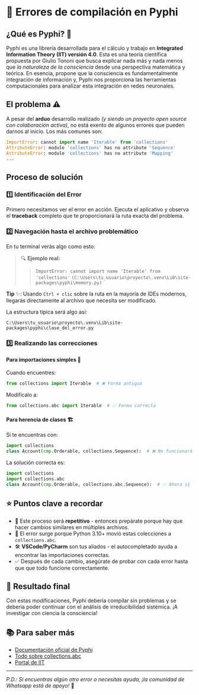 # 🔧 Errores de compilación en Pyphi

## ¿Qué es Pyphi? 🧠

Pyphi es una librería desarrollada para el cálculo y trabajo en **Integrated Information Theory (IIT) versión 4.0**. Esta es una teoría científica propuesta por Giulio Tononi que busca explicar nada más y nada menos que *la naturaleza de la consciencia* desde una perspectiva matemática y teórica. En esencia, propone que la consciencia es fundamentalmente integración de información y, Pyphi nos proporciona las herramientas computacionales para analizar esta integración en redes neuronales.

## El problema ⚠️

A pesar del **arduo** desarrollo realizado _(y siendo un proyecto open source con colaboración activa)_, no está exento de algunos errores que pueden darnos al inicio. Los más comunes son:

```python
ImportError: cannot import name 'Iterable' from 'collections'
AttributeError: module 'collections' has no attribute 'Sequence'
AttributeError: module 'collections' has no attribute 'Mapping'
...
```

## Proceso de solución 

### 1️⃣ Identificación del Error
Primero necesitamos ver el error en acción. Ejecuta el aplicativo y observa el **traceback** completo que te proporcionará la ruta exacta del problema.

### 2️⃣ Navegación hasta el archivo problemático
En tu terminal verás algo como esto:
> 🔍 **Ejemplo real:**
>> `ImportError: cannot import name 'Iterable' from 'collections'`
>> `(C:\Users\tu_usuario\proyecto\.venv\Lib\site-packages\pyphi\memory.py)`

**Tip** ✨: Usando `Ctrl + clic` sobre la ruta en la mayoría de IDEs modernos, llegarás directamente al archivo que necesita ser modificado.

La estructura típica será algo así:
```
C:\Users\tu_usuario\proyecto\.venv\Lib\site-packages\pyphi\clase_del_error.py
```

### 3️⃣ Realizando las correcciones

#### Para importaciones simples 📝
Cuando encuentres:
```python
from collections import Iterable  # ❌ Forma antigua
```

Modifícalo a:
```python
from collections.abc import Iterable  # ✅ Forma correcta
```

#### Para herencia de clases 🏗️
Si te encuentras con:
```python
import collections
class Account(cmp.Orderable, collections.Sequence):  # ❌ No funcionará #
```

La solución correcta es:
```python
import collections
import collections.abc
class Account(cmp.Orderable, collections.abc.Sequence):  # ✅ Ahora sí #
```

## ⭐ Puntos clave a recordar

- 🔄 Este proceso será **repetitivo** - entonces prepárate porque hay que hacer cambios similares en múltiples archivos.
- 🎯 El error surge porque Python 3.10+ movió estas colecciones a `collections.abc`.
- 🛠️ **VSCode/PyCharm** son tus aliados - el autocompletado ayuda a encontrar las importaciones correctas.
- ✅ Después de cada cambio, asegúrate de probar con cada error hasta que que todo funcione correctamente.

## 🎉 Resultado final

Con estas modificaciones, Pyphi debería compilar sin problemas y se debería poder continuar con el análisis de irreducibilidad sistémica. ¡A investigar con ciencia la consciencia!

## 📚 Para saber más

- [Documentación oficial de Pyphi](https://github.com/wmayner/pyphi)
- [Todo sobre collections.abc](https://docs.python.org/3/library/collections.abc.html)
- [Portal de IIT](https://integratedinformationtheory.org/)

---
*P.D.: Si encuentras algún otro error o necesitas ayuda, ¡la comunidad de Whatsapp está de apoyo!* 💪